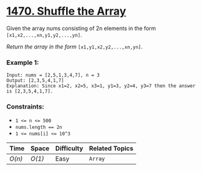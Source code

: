 # [1470. Shuffle the Array](https://leetcode.com/problems/shuffle-the-array/)

Given the array nums consisting of 2n elements in the form `[x1,x2,...,xn,y1,y2,...,yn]`.

_Return the array in the form_ `[x1,y1,x2,y2,...,xn,yn]`.

### Example 1:

```
Input: nums = [2,5,1,3,4,7], n = 3
Output: [2,3,5,4,1,7]
Explanation: Since x1=2, x2=5, x3=1, y1=3, y2=4, y3=7 then the answer is [2,3,5,4,1,7].
```

### Constraints:

- `1 <= n <= 500`
- `nums.length == 2n`
- `1 <= nums[i] <= 10^3`

| Time   | Space  | Difficulty | Related Topics |
| ------ | ------ | ---------- | -------------- |
| _O(n)_ | _O(1)_ | Easy       | `Array`        |
